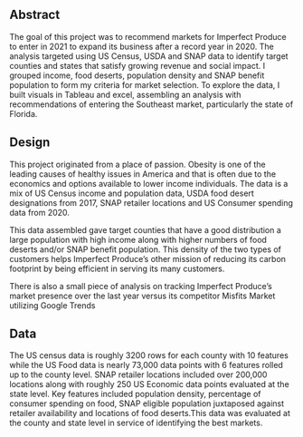 ## Abstract

The goal of this project was to recommend markets for Imperfect Produce to enter in 2021 to expand its business after a record year in 2020.  The analysis targeted using US Census, USDA and SNAP data to identify target counties and states that satisfy growing revenue and social impact.  I grouped income, food deserts, population density and SNAP benefit population to form my criteria for market selection. To explore the data, I built visuals in Tableau and excel, assembling an analysis with recommendations of entering the Southeast market, particularly the state of Florida. 

## Design

This project originated from a place of passion.  Obesity is one of the leading causes of healthy issues in America and that is often due to the economics and options available to lower income individuals.  The data is a mix of US Census income and population data, USDA food desert designations from 2017, SNAP retailer locations and US Consumer spending data from 2020. 

This data assembled gave target counties that have a good distribution a large population with high income along with higher numbers of food deserts and/or SNAP benefit population.  This density of the two types of customers helps Imperfect Produce’s other mission of reducing its carbon footprint by being efficient in serving its many customers. 

There is also a small piece of analysis on tracking Imperfect Produce’s market presence over the last year versus its competitor Misfits Market utilizing Google Trends

## Data

The US census data is roughly 3200 rows for each county with 10 features while the US Food data is nearly 73,000 data points with 6 features rolled up to the county level.  SNAP retailer locations included over 200,000 locations along with roughly 250 US Economic data points evaluated at the state level.  Key features included population density, percentage of consumer spending on food, SNAP eligible population juxtaposed against retailer availability and locations of food deserts.This data was evaluated at the county and state level in service of identifying the best markets.
